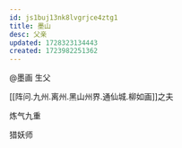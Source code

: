 ```yaml
---
id: js1buj13nk8lvgrjce4ztg1
title: 墨山
desc: 父亲
updated: 1728323134443
created: 1723982251362
---
```


@墨画 生父

[[阵问.九州.离州.黑山州界.通仙城.柳如画]]之夫

炼气九重

猎妖师
